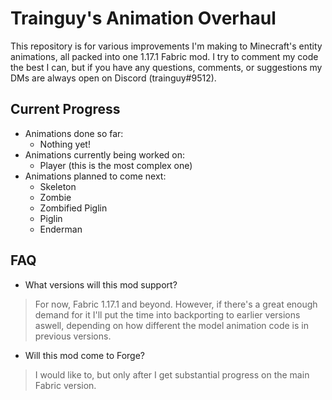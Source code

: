 # Trainguy's Animation Overhaul

This repository is for various improvements I'm making to Minecraft's entity animations, all packed into one 1.17.1 Fabric mod. I try to comment my code the best I can, but if you have any questions, comments, or suggestions my DMs are always open on Discord (trainguy#9512).

## Current Progress

- Animations done so far:
    - Nothing yet!
- Animations currently being worked on:
    - Player (this is the most complex one)
- Animations planned to come next:
    - Skeleton
    - Zombie
    - Zombified Piglin
    - Piglin
    - Enderman
    
## FAQ
- What versions will this mod support?
> For now, Fabric 1.17.1 and beyond. However, if there's a great enough demand for it I'll put the time into backporting to earlier versions aswell, depending on how different the model animation code is in previous versions.
- Will this mod come to Forge?
> I would like to, but only after I get substantial progress on the main Fabric version.